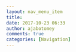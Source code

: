 ```yaml
---
layout: nav_menu_item
title: 
date: 2017-10-23 06:33
author: ajabotomey
comments: true
categories: [Navigation]
---
```

 
